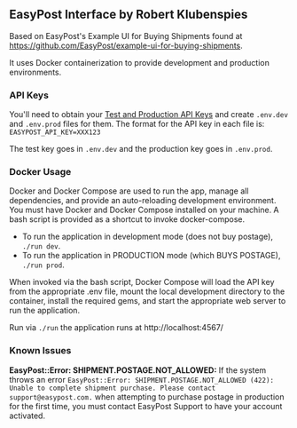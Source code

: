 ## EasyPost Interface by Robert Klubenspies

Based on EasyPost's Example UI for Buying Shipments found at https://github.com/EasyPost/example-ui-for-buying-shipments.

It uses Docker containerization to provide development and production environments.

### API Keys
You'll need to obtain your [Test and Production API Keys](https://www.easypost.com/account#/api-keys) and create `.env.dev` and `.env.prod` files for them. The format for the API key in each file is: `EASYPOST_API_KEY=XXX123`

The test key goes in `.env.dev` and the production key goes in `.env.prod`.

### Docker Usage
Docker and Docker Compose are used to run the app, manage all dependencies, and provide an auto-reloading development environment. You must have Docker and Docker Compose installed on your machine. A bash script is provided as a shortcut to invoke docker-compose.

* To run the application in development mode (does not buy postage), `./run dev`.
* To run the application in PRODUCTION mode (which BUYS POSTAGE), `./run prod`.

When invoked via the bash script, Docker Compose will load the API key from the appropriate .env file, mount the local development directory to the container, install the required gems, and start the appropriate web server to run the application.

Run via `./run` the application runs at http://localhost:4567/

### Known Issues
**EasyPost::Error: SHIPMENT.POSTAGE.NOT_ALLOWED:** If the system throws an error `EasyPost::Error: SHIPMENT.POSTAGE.NOT_ALLOWED (422): Unable to complete shipment purchase. Please contact support@easypost.com.` when attempting to purchase postage in production for the first time, you must contact EasyPost Support to have your account activated.
